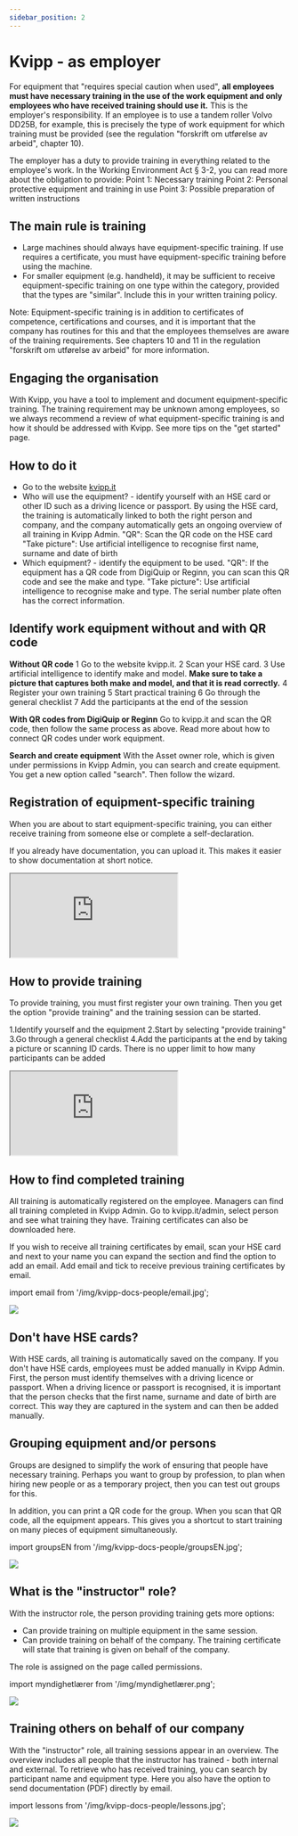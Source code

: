 ```yaml
---
sidebar_position: 2
---
```

# Kvipp - as employer

For equipment that "requires special caution when used", **all employees must have necessary training in the use of the work equipment and only employees who have received training should use it.** This is the employer's responsibility. If an employee is to use a tandem roller Volvo DD25B, for example, this is precisely the type of work equipment for which training must be provided (see the regulation "forskrift om utførelse av arbeid", chapter 10).

The employer has a duty to provide training in everything related to the employee's work. In the Working Environment Act § 3-2, you can read more about the obligation to provide:
Point 1: Necessary training
Point 2: Personal protective equipment and training in use
Point 3: Possible preparation of written instructions

## The main rule is training

- Large machines should always have equipment-specific training. If use requires a certificate, you must have equipment-specific training before using the machine.
- For smaller equipment (e.g. handheld), it may be sufficient to receive equipment-specific training on one type within the category, provided that the types are "similar". Include this in your written training policy.

Note: Equipment-specific training is in addition to certificates of competence, certifications and courses, and it is important that the company has routines for this and that the employees themselves are aware of the training requirements. See chapters 10 and 11 in the regulation "forskrift om utførelse av arbeid" for more information.

## Engaging the organisation
With Kvipp, you have a tool to implement and document equipment-specific training. The training requirement may be unknown among employees, so we always recommend a review of what equipment-specific training is and how it should be addressed with Kvipp. See more tips on the "get started" page.

## How to do it
- Go to the website [kvipp.it](https://kvipp.it)
- Who will use the equipment? - identify yourself with an HSE card or other ID such as a driving licence or passport. By using the HSE card, the training is automatically linked to both the right person and company, and the company automatically gets an ongoing overview of all training in Kvipp Admin.
"QR": Scan the QR code on the HSE card
"Take picture": Use artificial intelligence to recognise first name, surname and date of birth
- Which equipment? - identify the equipment to be used.
"QR": If the equipment has a QR code from DigiQuip or Reginn, you can scan this QR code and see the make and type.
"Take picture": Use artificial intelligence to recognise make and type. The serial number plate often has the correct information.

## Identify work equipment without and with QR code

**Without QR code**
1 Go to the website kvipp.it.
2 Scan your HSE card.
3 Use artificial intelligence to identify make and model. **Make sure to take a picture that captures both make and model, and that it is read correctly.**
4 Register your own training
5 Start practical training
6 Go through the general checklist
7 Add the participants at the end of the session

**With QR codes from DigiQuip or Reginn**
Go to kvipp.it and scan the QR code, then follow the same process as above. Read more about how to connect QR codes under work equipment.

**Search and create equipment**
With the Asset owner role, which is given under permissions in Kvipp Admin, you can search and create equipment. You get a new option called "search". Then follow the wizard.

## Registration of equipment-specific training
When you are about to start equipment-specific training, you can either receive training from someone else or complete a self-declaration.

If you already have documentation, you can upload it. This makes it easier to show documentation at short notice.

<div style={{ aspectRatio: '16/9' }}>
  <iframe
    title="vernerunde"
    src="https://videos.dyntube.com/iframes/C3R5cJxnE6L248gmCGWXg"
    style={{ width: '100%', height: '100%' }}
  ></iframe>
</div>

## How to provide training
To provide training, you must first register your own training. Then you get the option "provide training" and the training session can be started.

1.Identify yourself and the equipment
2.Start by selecting "provide training"
3.Go through a general checklist
4.Add the participants at the end by taking a picture or scanning ID cards. There is no upper limit to how many participants can be added

<div style={{ aspectRatio: '16/9' }}>
  <iframe
    title="vernerunde"
    src="https://videos.dyntube.com/iframes/YyUBl77xl02ZSwS52q8JCw"
    style={{ width: '100%', height: '100%' }}
  ></iframe>
</div>

## How to find completed training
All training is automatically registered on the employee. Managers can find all training completed in Kvipp Admin. Go to kvipp.it/admin, select person and see what training they have. Training certificates can also be downloaded here.

If you wish to receive all training certificates by email, scan your HSE card and next to your name you can expand the section and find the option to add an email. Add email and tick to receive previous training certificates by email.

import email from '/img/kvipp-docs-people/email.jpg';

<img src={email} style={{width:500}} />

## Don't have HSE cards?
With HSE cards, all training is automatically saved on the company. If you don't have HSE cards, employees must be added manually in Kvipp Admin. First, the person must identify themselves with a driving licence or passport. When a driving licence or passport is recognised, it is important that the person checks that the first name, surname and date of birth are correct. This way they are captured in the system and can then be added manually.

## Grouping equipment and/or persons
Groups are designed to simplify the work of ensuring that people have necessary training. Perhaps you want to group by profession, to plan when hiring new people or as a temporary project, then you can test out groups for this.

In addition, you can print a QR code for the group. When you scan that QR code, all the equipment appears. This gives you a shortcut to start training on many pieces of equipment simultaneously.

import groupsEN from '/img/kvipp-docs-people/groupsEN.jpg';

 <img src={groupsEN} style={{width:700}} />

## What is the "instructor" role?

With the instructor role, the person providing training gets more options:
- Can provide training on multiple equipment in the same session.
- Can provide training on behalf of the company. The training certificate will state that training is given on behalf of the company.

The role is assigned on the page called permissions.

import myndighetlærer from '/img/myndighetlærer.png';

<img src={myndighetlærer} style={{width:1100}} />

## Training others on behalf of our company
With the "instructor" role, all training sessions appear in an overview. The overview includes all people that the instructor has trained - both internal and external. To retrieve who has received training, you can search by participant name and equipment type. Here you also have the option to send documentation (PDF) directly by email.

import lessons from '/img/kvipp-docs-people/lessons.jpg';

 <img src={lessons} style={{width:700}} />